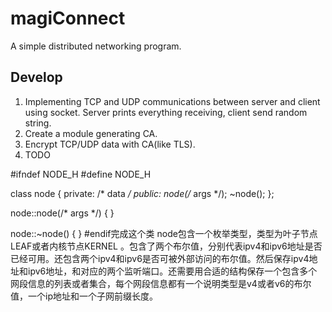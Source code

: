 # magiConnect
A simple distributed networking program.
## Develop
1. Implementing TCP and UDP communications between server and client using socket. Server prints everything receiving, client send random string.
2. Create a module generating CA.
3. Encrypt TCP/UDP data  with CA(like TLS).
4. TODO

#ifndef NODE_H
#define NODE_H

class node
{
private:
    /* data */
public:
    node(/* args */);
    ~node();
};

node::node(/* args */)
{
}

node::~node()
{
}
#endif完成这个类 node包含一个枚举类型，类型为叶子节点LEAF或者内核节点KERNEL 。包含了两个布尔值，分别代表ipv4和ipv6地址是否已经可用。还包含两个ipv4和ipv6是否可被外部访问的布尔值。然后保存ipv4地址和ipv6地址，和对应的两个监听端口。还需要用合适的结构保存一个包含多个网段信息的列表或者集合，每个网段信息都有一个说明类型是v4或者v6的布尔值，一个ip地址和一个子网前缀长度。